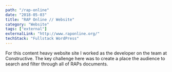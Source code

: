 ```yaml
---
path: "/rap-online"
date: "2018-05-03"
title: "RAP Online // Website"
category: "Website"
tags: ["external"]
externalLink: "http://www.raponline.org/"
techStack: "Fullstack WordPress"
---
```


For this content heavy website site I worked as the developer on the team at Constructive. The key challenge here was to create a place the audience to search and filter through all of RAPs documents.